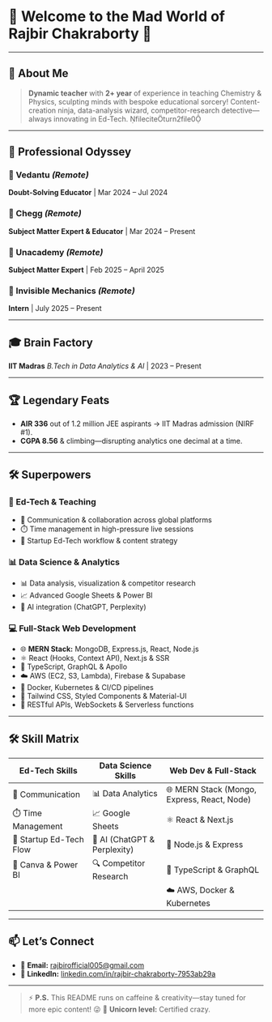 # 🎉 Welcome to the Mad World of **Rajbir Chakraborty** 🎉

---

## 🤖 About Me

> **Dynamic teacher** with **2+ year** of experience in teaching Chemistry & Physics, sculpting minds with bespoke educational sorcery!
> Content-creation ninja, data-analysis wizard, competitor-research detective—always innovating in Ed-Tech.  fileciteturn2file0

---

## 🚀 Professional Odyssey

### 🧪 Vedantu *(Remote)*

**Doubt-Solving Educator** | Mar 2024 – Jul 2024


### 📝 Chegg *(Remote)*

**Subject Matter Expert & Educator** | Mar 2024 – Present


### 🎥 Unacademy *(Remote)*
**Subject Matter Expert** | Feb 2025 – April 2025

### 🎥 Invisible Mechanics *(Remote)*
**Intern** | July 2025 – Present

---

## 🎓 Brain Factory

**IIT Madras**
*B.Tech in Data Analytics & AI* | 2023 – Present 

---

## 🏆 Legendary Feats

* **AIR 336** out of 1.2 million JEE aspirants → IIT Madras admission (NIRF #1).
* **CGPA 8.56** & climbing—disrupting analytics one decimal at a time.

---

## 🛠️ Superpowers

### 🏫 Ed-Tech & Teaching

* 🚀 Communication & collaboration across global platforms
* ⏱️ Time management in high-pressure live sessions
* 🤝 Startup Ed-Tech workflow & content strategy

### 📊 Data Science & Analytics

* 📊 Data analysis, visualization & competitor research
* 📈 Advanced Google Sheets & Power BI
* 🤖 AI integration (ChatGPT, Perplexity)

### 💻 Full-Stack Web Development

* 🌐 **MERN Stack:** MongoDB, Express.js, React, Node.js
* ⚛️ React (Hooks, Context API), Next.js & SSR
* 📜 TypeScript, GraphQL & Apollo
* ☁️ AWS (EC2, S3, Lambda), Firebase & Supabase
* 🐋 Docker, Kubernetes & CI/CD pipelines
* 🎨 Tailwind CSS, Styled Components & Material-UI
* 🔌 RESTful APIs, WebSockets & Serverless functions

---

## 🛠️ Skill Matrix

| Ed-Tech Skills          | Data Science Skills          | Web Dev & Full-Stack                        |
| ----------------------- | ---------------------------- | ------------------------------------------- |
| 🚀 Communication        | 📊 Data Analytics            | 🌐 MERN Stack (Mongo, Express, React, Node) |
| ⏱️ Time Management      | 📈 Google Sheets             | ⚛️ React & Next.js                          |
| 🤝 Startup Ed-Tech Flow | 🤖 AI (ChatGPT & Perplexity) | 🔧 Node.js & Express                        |
| 🎨 Canva & Power BI     | 🔍 Competitor Research       | 🚀 TypeScript & GraphQL                     |
|                         |                              | ☁️ AWS, Docker & Kubernetes                 |

---

## 📫 Let’s Connect

* 📧 **Email:** [rajbirofficial005@gmail.com](mailto:rajbirofficial005@gmail.com)
* 🔗 **LinkedIn:** [linkedin.com/in/rajbir-chakraborty-7953ab29a](https://linkedin.com/in/rajbir-chakraborty-7953ab29a)

---

> ⚡️ **P.S.** This README runs on caffeine & creativity—stay tuned for more epic content! 😜
> 🦄 **Unicorn level:** Certified crazy.
